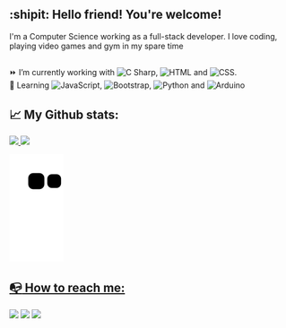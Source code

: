 ## :shipit: Hello friend! You're welcome!

I'm a Computer Science working as a full-stack developer. I love coding, playing video games and gym in my spare time 

##
:fast_forward: I’m currently working with 
<img src="https://cdn.jsdelivr.net/gh/devicons/devicon/icons/csharp/csharp-original.svg" alt="C Sharp" width="25" height="25" />, 
<img src="https://cdn.jsdelivr.net/gh/devicons/devicon/icons/html5/html5-original.svg" alt="HTML" width="25" height="25" /> and 
<img src="https://cdn.jsdelivr.net/gh/devicons/devicon/icons/css3/css3-original.svg" alt="CSS" width="25" height="25" />.
<br>
:seedling: Learning <img src="https://cdn.jsdelivr.net/gh/devicons/devicon/icons/javascript/javascript-original.svg" alt="JavaScript" width="25" height="25" />,
<img src="https://cdn.jsdelivr.net/gh/devicons/devicon/icons/bootstrap/bootstrap-plain.svg" alt="Bootstrap" width="25" height="25" />,
<img src="https://cdn.jsdelivr.net/gh/devicons/devicon/icons/python/python-original.svg" alt="Python" width="25" height="25" /> and 
<img src="https://cdn.jsdelivr.net/gh/devicons/devicon/icons/arduino/arduino-original.svg" alt="Arduino" width="25" height="25" />

##
## :chart_with_upwards_trend: My Github stats:
<div>
<a href="https://github.com/GustavoVoltarel">
<img height="180em" src="https://github-readme-stats.vercel.app/api/top-langs/?username=GustavoVoltarel&layout=compact&langs_count=7&theme=dracula"/>
<img height="180em" src="https://github-readme-stats.vercel.app/api?username=GustavoVoltarel&show_icons=true&theme=dracula&include_all_commits=true&count_private=true"/>
</div>
 
![Snake animation](https://github.com/GustavoVoltarel/GustavoVoltarel/blob/output/github-contribution-grid-snake.svg)
 
##
## :mailbox_with_no_mail: How to reach me:
<div>
  <a href="https://www.linkedin.com/in/gustavo-voltarel/" target="_blank"><img src="https://img.shields.io/badge/-LinkedIn-%230077B5?style=for-the-badge&logo=linkedin&logoColor=white" target="_blank"></a>
<a href="https://www.instagram.com/gustavovoltarel/" target="_blank"><img src="https://img.shields.io/badge/-Instagram-%23E4405F?style=for-the-badge&logo=instagram&logoColor=white" target="_blank"></a>
<a href = "mailto:g.voltarel95@gmail.com"><img src="https://img.shields.io/badge/Gmail-D14836?style=for-the-badge&logo=gmail&logoColor=white" target="_blank"></a>
</div>
